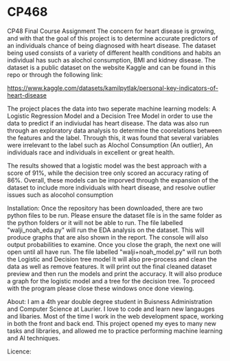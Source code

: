 # CP468
CP48 Final Course Assignment
The concern for heart disease is growing, and with that the goal of this project is to determine accurate predictors of an individuals chance of being diagnosed with heart disease.
The dataset being used consists of a variety of different health conditions and habits an individual has such as alochol consumption, BMI and kidney disease.
The dataset is a public dataset on the website Kaggle and can be found in this repo or through the following link: 

https://www.kaggle.com/datasets/kamilpytlak/personal-key-indicators-of-heart-disease

The project places the data into two seperate machine learning models: A Logistic Regression Model and a Decision Tree Model in order to use the data to predict if an indiviudal has heart disease.
The data was also run through an exploratory data analysis to determine the coorelations between the features and the label. Through this, it was found that several variables
were irrelevant to the label such as Alochol Consumption (An outlier), An individuals race and individuals in excellent or great health.

The results showed that a logistic model was the best approach with a score of 91%, while the decision tree only scored an accuracy rating of 86%. Overall, these models can be imporved
through the expansion of the dataset to include more individuals with heart disease, and resolve outlier issues such as alocohol consumption 

Installation:
Once the repository has been downloaded, there are two python files to be run. Please ensure the dataset file is in the same folder as the python folders or it will not be able to
run. The file labelled "walji_noah_eda.py" will run the EDA analysis on the dataset. This will produce graphs that are also shown in the report. The console will also output probabilities 
to examine. Once you close the graph, the next one will open until all have run. The file labelled "walji+noah_model.py" will run both the Logistic and Decision tree model
It will also pre-process and clean the data as well as remove features. It will print out the final cleaned dataset preview and then run the models and print the accuracy.
It will also produce a graph for the logistic model and a tree for the decision tree. To proceed with the program please close these windows once done viewing.

About:
I am a 4th year double degree student in Buisness Administration and Computer Science at Laurier. I love to code and learn new langauges and libaries. Most of the time I work in the web development space,
working in both the front and back end. This project opened my eyes to many new tasks and libraries,
and allowed me to practice performing machine learning and AI techniques.

Licence:


